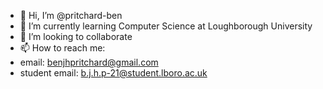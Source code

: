 - 👋 Hi, I’m @pritchard-ben
- 🌱 I’m currently learning Computer Science at Loughborough University
- 💞️ I’m looking to collaborate
- 📫 How to reach me:
-    email: benjhpritchard@gmail.com
-    student email: b.j.h.p-21@student.lboro.ac.uk
